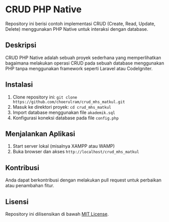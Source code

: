 # CRUD PHP Native

Repository ini berisi contoh implementasi CRUD (Create, Read, Update, Delete) menggunakan PHP Native untuk interaksi dengan database.

## Deskripsi
CRUD PHP Native adalah sebuah proyek sederhana yang memperlihatkan bagaimana melakukan operasi CRUD pada sebuah database menggunakan PHP tanpa menggunakan framework seperti Laravel atau CodeIgniter.

## Instalasi
1. Clone repository ini: `git clone https://github.com/choerulram/crud_mhs_matkul.git`
2. Masuk ke direktori proyek: `cd crud_mhs_matkul`
3. Import database menggunakan file `akademik.sql`
4. Konfigurasi koneksi database pada file `config.php`

## Menjalankan Aplikasi
1. Start server lokal (misalnya XAMPP atau WAMP)
2. Buka browser dan akses `http://localhost/crud_mhs_matkul`

## Kontribusi
Anda dapat berkontribusi dengan melakukan pull request untuk perbaikan atau penambahan fitur.

## Lisensi
Repository ini dilisensikan di bawah [MIT License](LICENSE).